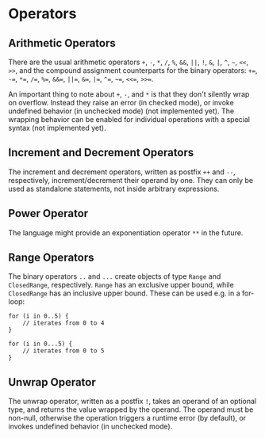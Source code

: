 # Operators

## Arithmetic Operators

There are the usual arithmetic operators `+`, `-`, `*`, `/`, `%`, `&&`, `||`,
`!`, `&`, `|`, `^`, `~`, `<<`, `>>`, and the compound assignment counterparts
for the binary operators: `+=`, `-=`, `*=`, `/=`, `%=`, `&&=`, `||=`, `&=`,
`|=`, `^=`, `~=`, `<<=`, `>>=`.

An important thing to note about `+`, `-`, and `*` is that they don't silently
wrap on overflow. Instead they raise an error (in checked mode), or invoke
undefined behavior (in unchecked mode) (not implemented yet). The wrapping
behavior can be enabled for individual operations with a special syntax (not
implemented yet).

## Increment and Decrement Operators

The increment and decrement operators, written as postfix `++` and `--`,
respectively, increment/decrement their operand by one. They can only be used as
standalone statements, not inside arbitrary expressions.

## Power Operator

The language might provide an exponentiation operator `**` in the future.

## Range Operators

The binary operators `..` and `...` create objects of type `Range` and
`ClosedRange`, respectively. `Range` has an exclusive upper bound, while
`ClosedRange` has an inclusive upper bound. These can be used e.g. in a
for-loop:

```
for (i in 0..5) {
    // iterates from 0 to 4
}

for (i in 0...5) {
    // iterates from 0 to 5
}
```

## Unwrap Operator

The unwrap operator, written as a postfix `!`, takes an operand of an optional
type, and returns the value wrapped by the operand. The operand must be
non-null, otherwise the operation triggers a runtime error (by default), or
invokes undefined behavior (in unchecked mode).
